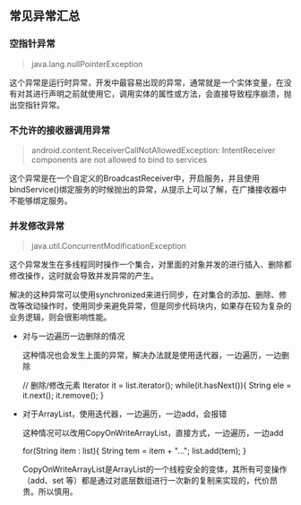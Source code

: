 ﻿## 常见异常汇总

### 空指针异常
> java.lang.nullPointerException

这个异常是运行时异常，开发中最容易出现的异常，通常就是一个实体变量，在没有对其进行声明之前就使用它，调用实体的属性或方法，会直接导致程序崩溃，抛出空指针异常。

### 不允许的接收器调用异常
> android.content.ReceiverCallNotAllowedException: IntentReceiver components are not allowed to bind to services

这个异常是在一个自定义的BroadcastReceiver中，开启服务，并且使用bindService()绑定服务的时候抛出的异常，从提示上可以了解，在广播接收器中不能够绑定服务。


### 并发修改异常

> java.util.ConcurrentModificationException

这个异常发生在多线程同时操作一个集合，对里面的对象并发的进行插入、删除都修改操作，这时就会导致并发异常的产生。

解决的这种异常可以使用synchronized来进行同步，在对集合的添加、删除、修改等改动操作时，使用同步来避免异常，但是同步代码块内，如果存在较为复杂的业务逻辑，则会很影响性能。

* 对与一边遍历一边删除的情况

	这种情况也会发生上面的异常，解决办法就是使用迭代器，一边遍历，一边删除
	
	// 删除/修改元素 
		Iterator<String> it = list.iterator(); 
		while(it.hasNext()){ 
		    String ele = it.next(); 
		    it.remove(); 
		} 

* 对于ArrayList，使用迭代器，一边遍历，一边add，会报错

	这种情况可以改用CopyOnWriteArrayList，直接方式，一边遍历，一边add

	for(String item : list){ 
    String tem = item + "..."; 
    list.add(tem); 
	} 

	CopyOnWriteArrayList是ArrayList的一个线程安全的变体，其所有可变操作（add、set 等）都是通过对底层数组进行一次新的复制来实现的，代价昂贵。所以慎用。



